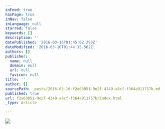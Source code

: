```yaml
---
inFeed: true
hasPage: true
inNav: false
inLanguage: null
starred: false
keywords: []
description: ''
datePublished: '2016-03-16T01:45:02.293Z'
dateModified: '2016-03-16T01:44:15.562Z'
authors: []
publisher:
  name: null
  domain: null
  url: null
  favicon: null
title: ''
author: []
sourcePath: _posts/2016-03-16-f2a63051-9e2f-4349-a8cf-f364a911757b.md
published: true
url: f2a63051-9e2f-4349-a8cf-f364a911757b/index.html
_type: Article

---
```

![](https://the-grid-user-content.s3-us-west-2.amazonaws.com/a1996f90-62ce-4c60-ae89-c40eba4f6d4d.jpg)